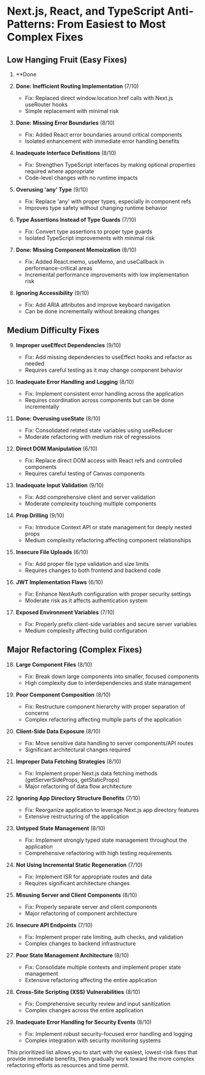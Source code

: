 # Next.js, React, and TypeScript Anti-Patterns: From Easiest to Most Complex Fixes

## Low Hanging Fruit (Easy Fixes)

1. **Done

2. **Done: Inefficient Routing Implementation** (7/10)
   - Fix: Replaced direct window.location.href calls with Next.js useRouter hooks
   - Simple replacement with minimal risk

3. **Done: Missing Error Boundaries** (8/10)
   - Fix: Added React error boundaries around critical components
   - Isolated enhancement with immediate error handling benefits

4. **Inadequate Interface Definitions** (8/10)
   - Fix: Strengthen TypeScript interfaces by making optional properties required where appropriate
   - Code-level changes with no runtime impacts

5. **Overusing 'any' Type** (9/10)
   - Fix: Replace 'any' with proper types, especially in component refs
   - Improves type safety without changing runtime behavior

6. **Type Assertions Instead of Type Guards** (7/10)
   - Fix: Convert type assertions to proper type guards
   - Isolated TypeScript improvements with minimal risk

7. **Done: Missing Component Memoization** (8/10)
   - Fix: Added React.memo, useMemo, and useCallback in performance-critical areas
   - Incremental performance improvements with low implementation risk

8. **Ignoring Accessibility** (9/10)
   - Fix: Add ARIA attributes and improve keyboard navigation
   - Can be done incrementally without breaking changes

## Medium Difficulty Fixes

9. **Improper useEffect Dependencies** (9/10)
   - Fix: Add missing dependencies to useEffect hooks and refactor as needed
   - Requires careful testing as it may change component behavior

10. **Inadequate Error Handling and Logging** (8/10)
    - Fix: Implement consistent error handling across the application
    - Requires coordination across components but can be done incrementally

11. **Done: Overusing useState** (8/10)
    - Fix: Consolidated related state variables using useReducer
    - Moderate refactoring with medium risk of regressions

12. **Direct DOM Manipulation** (6/10)
    - Fix: Replace direct DOM access with React refs and controlled components
    - Requires careful testing of Canvas components

13. **Inadequate Input Validation** (9/10)
    - Fix: Add comprehensive client and server validation
    - Moderate complexity touching multiple components

14. **Prop Drilling** (9/10)
    - Fix: Introduce Context API or state management for deeply nested props
    - Medium complexity refactoring affecting component relationships

15. **Insecure File Uploads** (6/10)
    - Fix: Add proper file type validation and size limits
    - Requires changes to both frontend and backend code

16. **JWT Implementation Flaws** (6/10)
    - Fix: Enhance NextAuth configuration with proper security settings
    - Moderate risk as it affects authentication system

17. **Exposed Environment Variables** (7/10)
    - Fix: Properly prefix client-side variables and secure server variables
    - Medium complexity affecting build configuration

## Major Refactoring (Complex Fixes)

18. **Large Component Files** (8/10)
    - Fix: Break down large components into smaller, focused components
    - High complexity due to interdependencies and state management

19. **Poor Component Composition** (8/10)
    - Fix: Restructure component hierarchy with proper separation of concerns
    - Complex refactoring affecting multiple parts of the application

20. **Client-Side Data Exposure** (8/10)
    - Fix: Move sensitive data handling to server components/API routes
    - Significant architectural changes required

21. **Improper Data Fetching Strategies** (8/10)
    - Fix: Implement proper Next.js data fetching methods (getServerSideProps, getStaticProps)
    - Major refactoring of data flow architecture

22. **Ignoring App Directory Structure Benefits** (7/10)
    - Fix: Reorganize application to leverage Next.js app directory features
    - Extensive restructuring of the application

23. **Untyped State Management** (8/10)
    - Fix: Implement strongly typed state management throughout the application
    - Comprehensive refactoring with high testing requirements

24. **Not Using Incremental Static Regeneration** (7/10)
    - Fix: Implement ISR for appropriate routes and data
    - Requires significant architecture changes

25. **Misusing Server and Client Components** (8/10)
    - Fix: Properly separate server and client components
    - Major refactoring of component architecture

26. **Insecure API Endpoints** (7/10)
    - Fix: Implement proper rate limiting, auth checks, and validation
    - Complex changes to backend infrastructure

27. **Poor State Management Architecture** (8/10)
    - Fix: Consolidate multiple contexts and implement proper state management
    - Extensive refactoring affecting the entire application

28. **Cross-Site Scripting (XSS) Vulnerabilities** (8/10)
    - Fix: Comprehensive security review and input sanitization
    - Complex changes across the entire application

29. **Inadequate Error Handling for Security Events** (8/10)
    - Fix: Implement robust security-focused error handling and logging
    - Complex integration with security monitoring systems

This prioritized list allows you to start with the easiest, lowest-risk fixes that provide immediate benefits, then gradually work toward the more complex refactoring efforts as resources and time permit.